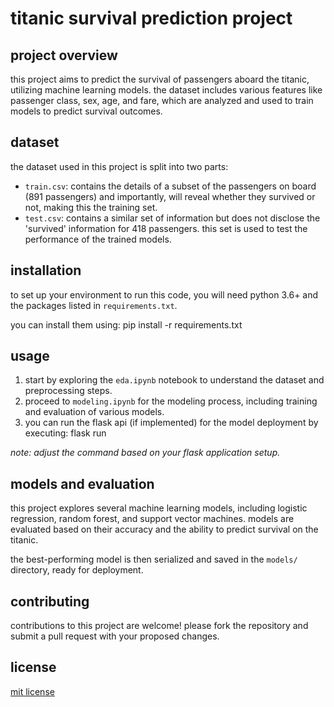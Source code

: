 # titanic survival prediction project

## project overview
this project aims to predict the survival of passengers aboard the titanic, utilizing machine learning models. the dataset includes various features like passenger class, sex, age, and fare, which are analyzed and used to train models to predict survival outcomes.

## dataset
the dataset used in this project is split into two parts:
- `train.csv`: contains the details of a subset of the passengers on board (891 passengers) and importantly, will reveal whether they survived or not, making this the training set.
- `test.csv`: contains a similar set of information but does not disclose the 'survived' information for 418 passengers. this set is used to test the performance of the trained models.

## installation
to set up your environment to run this code, you will need python 3.6+ and the packages listed in `requirements.txt`.

you can install them using:
pip install -r requirements.txt

## usage
1. start by exploring the `eda.ipynb` notebook to understand the dataset and preprocessing steps.
2. proceed to `modeling.ipynb` for the modeling process, including training and evaluation of various models.
3. you can run the flask api (if implemented) for the model deployment by executing:
flask run

*note: adjust the command based on your flask application setup.*

## models and evaluation
this project explores several machine learning models, including logistic regression, random forest, and support vector machines. models are evaluated based on their accuracy and the ability to predict survival on the titanic.

the best-performing model is then serialized and saved in the `models/` directory, ready for deployment.

## contributing
contributions to this project are welcome! please fork the repository and submit a pull request with your proposed changes.

## license
[mit license](LICENSE.txt)

